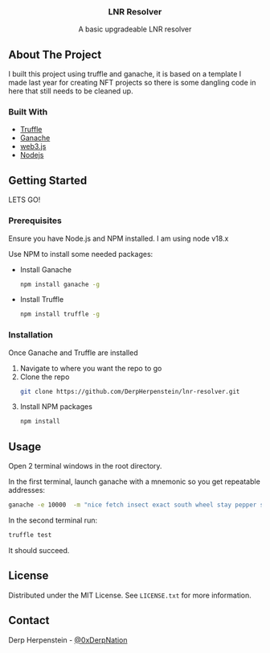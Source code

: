 
<!-- PROJECT LOGO -->
<br />
<div align="center">
  <h3 align="center">LNR Resolver</h3>
  <p align="center">
    A basic upgradeable LNR resolver
  </p>
</div>


<!-- ABOUT THE PROJECT -->
## About The Project

I built this project using truffle and ganache, it is based on a template I made
last year for creating NFT projects so there is some dangling code in here that
still needs to be cleaned up.



### Built With


* [Truffle](https://trufflesuite.com/index.html)
* [Ganache](https://trufflesuite.com/ganache/index.html)
* [web3.js](https://web3js.readthedocs.io/en/v1.7.1/)
* [Nodejs](https://nodejs.org/en/)


<!-- GETTING STARTED -->
## Getting Started

LETS GO!

### Prerequisites

Ensure you have Node.js and NPM installed.  I am using node v18.x

Use NPM to install some needed packages:

* Install Ganache
  ```sh
  npm install ganache -g
  ```
* Install Truffle
  ```sh
  npm install truffle -g

### Installation

Once Ganache and Truffle are installed

1. Navigate to where you want the repo to go
2. Clone the repo
   ```sh
   git clone https://github.com/DerpHerpenstein/lnr-resolver.git
   ```
3. Install NPM packages
   ```sh
   npm install
   ```


<!-- USAGE EXAMPLES -->
## Usage

Open 2 terminal windows in the root directory.

In the first terminal, launch ganache with a mnemonic so you get repeatable addresses:
   ```sh
   ganache -e 10000  -m "nice fetch insect exact south wheel stay pepper section piece tenant select" --fork
   ```

In the second terminal run:
   ```sh
   truffle test
   ```
It should succeed.



<!-- LICENSE -->
## License

Distributed under the MIT License. See `LICENSE.txt` for more information.


<!-- CONTACT -->
## Contact

Derp Herpenstein - [@0xDerpNation](https://twitter.com/0xDerpNation)
